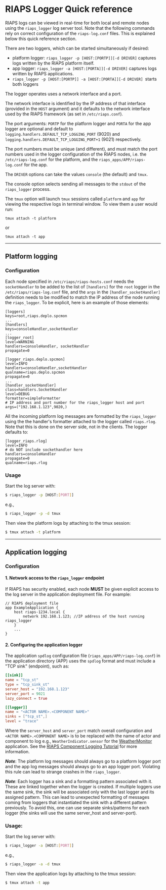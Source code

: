 # RIAPS Logger Quick reference
RIAPS logs can be viewed in real-time for both local and remote nodes using the `riaps_logger` log server tool. Note that the following commands rely on correct configuration of the `riaps-log.conf` files. This is explained below this quick reference section.

There are two loggers, which can be started simultaneously if desired:

- platform logger: `riaps_logger -p [HOST:[PORTP]][-d DRIVER]` captures logs written by the RIAPS platform itself.
- app logger: `riaps_logger -a [HOST:[PORTA]][-d DRIVER]` captures logs written by RIAPS applications.
- `riaps_logger -p [HOST:[PORTP]] -a [HOST:[PORTA]][-d DRIVER] `starts both loggers

The logger operates uses a network interface and a port. 

The network interface is identified by the IP address of that interface (provided in the `HOST` argument) and it defaults to the network interface used by the RIAPS framework (as set in `/etc/riaps.conf`). 

The port arguments: `PORTP` for the platform logger and `PORTA` for the app logger are optional and
default to `logging.handlers.DEFAULT_TCP_LOGGING_PORT` (9020) and `logging.handlers.DEFAULT_TCP_LOGGING_PORT+1` (9021) respectively. 

The port numbers must be unique (and different), and must match the port numbers used in the logger configuration of the RIAPS nodes, i.e. the `/etc/riaps-log.conf` for the platform, and the `riaps_apps/APP/riaps-log.conf` for the app. 

The `DRIVER` options can take the values `console` (the default) and `tmux`. 

The console option selects sending all messages to the `stdout` of the `riaps_logger` process. 

The `tmux` option will launch `tmux` sessions called `platform` and `app` for viewing the respective logs in terminal window. To view them a user would run:

`tmux attach -t platform`

or 

`tmux attach -t app`


---

## Platform logging
###  Configuration

Each node specified in `/etc/riaps/riaps-hosts.conf` needs the `socketHandler` to be added to the list of `[handlers]` for the `root` logger in the `/etc/riaps/riaps-log.conf` file, and the `args` in the `[handler_socketHandler]` definition needs to be modified to match the IP address of the node running the `riaps_logger`. To be explicit, here is an example of those elements:
 
```
[loggers]
keys=root,riaps.deplo.spcmon
...
[handlers]
keys=consoleHandler,socketHandler
...
[logger_root]
level=WARNING
handlers=consoleHandler, socketHandler
propagate=0

[logger_riaps.deplo.spcmon]
level=INFO
handlers=consoleHandler,socketHandler
qualname=riaps.deplo.spcmon
propagate=0
...
[handler_socketHandler]
class=handlers.SocketHandler
level=DEBUG
formatter=simpleFormatter
# IP address and port number for the riaps_logger host and port
args=("192.168.1.123",9020,)
```

All the incoming platform log messages are formatted by the `riaps_logger` using the the handler's formatter attached to the logger called `riaps.rlog`. Note that this is done on the server side, not in the clients. The logger defaults to:
```
[logger_riaps.rlog]
level=INFO
# do NOT include sockethandler here
handlers=consoleHandler
propagate=0
qualname=riaps.rlog

```
 
### Usage 

Start the log server with:
```bash
$ riaps_logger -p [HOST:[PORT]]
```
e.g.,
```bash
$ riaps_logger -p -d tmux
```

Then view the platform logs by attaching to the tmux session:
```bash
$ tmux attach -t platform
```

---

## Application logging
###  Configuration

#### 1. Network access to the `riaps_logger` endpoint

If RIAPS has security enabled, each node **MUST** be given explicit access to the log server in the application deployment file. For example:
```
// RIAPS deployment file
app ExampleApplication {
    host riaps-1234.local {
        network 192.168.1.123; //IP address of the host running riaps_logger
    }
    ...
}
```
#### 2. Configuring the application logger

The application `spdlog` configuration file (`riaps_apps/APP/riaps-log.conf`) in the application directory (APP) uses the `spdlog` format and must include a "TCP sink" (endpoint), such as:
```conf
[[sink]]
name = "tcp_st"
type = "tcp_sink_st"
server_host = "192.168.1.123"
server_port = 9021
lazy_connect = true

[[logger]]
name = "<ACTOR NAME>.<COMPONENT NAME>"
sinks = ["tcp_st",]
level = "trace"
```
Where the `server_host` and `server_port` match overall configuration and `<ACTOR NAME>.<COMPONENT NAME>` is to be replaced with the name of actor and component to log e.g., `WeatherIndicator.sensor` for the [WeatherMonitor](https://github.com/RIAPS/riaps-apps/tree/master/apps-vu/WeatherMonitor/Python) application. See the [RIAPS Component Logging Tutorial](https://riaps.github.io/tutorials/logging.html) for more information.

***Note***: The platform log messages should always go to a platform logger port and the app log messages should always go to an app logger port. Violating this rule can lead to strange crashes in the `riaps_logger`. 

***Note***: Each logger has a sink and a formatting pattern associated with it. These are linked together when the logger is created. If multiple loggers use the same sink, the sink will be associated only with the last logger and its assigned pattern. This can lead to unexpected formatting of messages coming from loggers that instantiated the sink with a different pattern previously.  To avoid this, one can use separate sinks/patterns for each logger (the sinks will use the same server_host and server-port). 

### Usage: 
Start the log server with:
```bash
$ riaps_logger -a [HOST:[PORT]]
```
e.g.,
```bash
$ riaps_logger -a -d tmux
```
Then view the application logs by attaching to the tmux session:

```bash
$ tmux attach -t app
```




